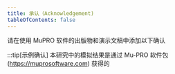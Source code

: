 ```yaml
---
title: 承认（Acknowledgement)
tableOfContents: false
---
```


请在使用 MuPRO 软件的出版物和演示文稿中添加以下确认

:::tip[示例确认]
本研究中的模拟结果是通过 Mu-PRO 软件包(https://muprosoftware.com) 获得的
